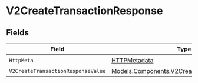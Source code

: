 # V2CreateTransactionResponse


## Fields

| Field                                                                                                   | Type                                                                                                    | Required                                                                                                | Description                                                                                             |
| ------------------------------------------------------------------------------------------------------- | ------------------------------------------------------------------------------------------------------- | ------------------------------------------------------------------------------------------------------- | ------------------------------------------------------------------------------------------------------- |
| `HttpMeta`                                                                                              | [HTTPMetadata](../../Models/Components/HTTPMetadata.md)                                                 | :heavy_check_mark:                                                                                      | N/A                                                                                                     |
| `V2CreateTransactionResponseValue`                                                                      | [Models.Components.V2CreateTransactionResponse](../../Models/Components/V2CreateTransactionResponse.md) | :heavy_minus_sign:                                                                                      | OK                                                                                                      |